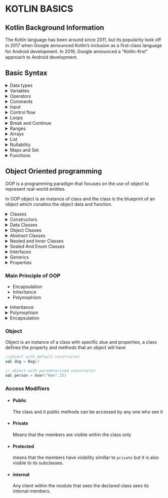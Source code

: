 # KOTLIN BASICS

## Kotlin Background Information
The Kotlin language has been around since 2011, but its popularity took off in 2017 when Google announced Kotlin’s inclusion as a ﬁrst-class language for Android development. In 2019, Google announced a "Kotlin-ﬁrst" approach to Android development.

## Basic Syntax

<details>
<summary>Data types</summary>
Integer: `int` indicates a whole number.

Float: `float` indicates a number with a decimal point.

Double: `double` indicates a number with a decimal point.

Character: `char` indicates a single character.

Boolean: `boolean` indicates a true or false value.

String: `String` indicates a sequence of characters.

`\n` is used to indicate a new line.
</details>

<details>
<summary>Variables</summary>
Variables is a named memory location in kotlin a variable is declared using the `var` keyword or `val`.

```kotlin
var variableName: dataType = value
```

```kotlin
var num: Int = 1
```
Declared a variable called `num` with a value of `1`.
Using it in code:

```kotlin
println(num)
```
You can also declare variables with the val keyword. The difference is that the value of a variable can't be changed.

```kotlin
val num: Int = 1
```
If a variable must be changeable than declare it with the var keyword. Otherwise declare it with the val keyword.

**Type inference**

Kotlin will automatically infer the type of a variable.

```kotlin
var num = 1
```
</details>


<details>
<summary>Operators</summary>
Operators are used to perform actions on variables.

```kotlin
num = num + 1
```
**Assignment operator:**

 `=`

```kotlin
num = num + 1
```
**arithmentic operators:**

 `+`, `-`, `*`, `/`, `%`.

```kotlin
num += 1
```
**increment and decrement operators:** 

`++`, `--`.

**Comparison operators**
```kotlin
num == 1
```
Kotlin also supports comparison operators also called boolean operator: `==`, `!=`, `<`, `<=`, `>`, `>=`.

**Logical operators**

`&&`, `||`

</details>

<details>
<summary>Comments</summary>
Comments are used to explain code.

```kotlin
// This is a comment
```

This is also a comment.

```kotlin
/*
This is also a comment
*/
```
</details>

<details>
<summary>Input</summary>
Input is used to get user input. The `readLine()` function block any action until input is given by the user

```kotlin
var input = readLine()
```
Returns the input as a string to convert to an integer:

```kotlin
var input = readLine()?.toInt()
```
</details>

<details>
<summary>Control flow</summary>

**if expression**

Is a control condition that only allows the action to be performed if the condition is true. Executes once
```kotlin
 if (2 > 1) {
   println("Yes, 2 is greater than 1.")
 } 
```

**If-else**

This is an extended `if-expression` that provides a code which should be run when the expression is false. Exceutes twice

```kotlin
val animal = "Fox"
if (animal == "Cat" || animal == "Dog") {
  println("Animal is a house pet.")
} else {
println("Animal is not a house pet.")
}


val a = 5
val b = 10
val min = if (a < b) a else b
val max = if (a > b) a else b
```

**else-if condition**

Executes more that twice

```kotlin
val hourOfDay = 12
val timeOfDay = if (hourOfDay < 6) {
"Early morning"
} else if (hourOfDay < 12) {
"Morning"
} else if (hourOfDay < 17) {
"Afternoon"
} else if (hourOfDay < 20) {
"Evening"
} else if (hourOfDay < 24) {
"Late evening"
} else {
"INVALID HOUR!"
}
println(timeOfDay)
```

>>Note: If we have only one line of code we can omit the curly braces`{}`

**When expression**
When expression execute a code depending on the constant or variable
```kotlin
val number = 10
when (number) {
 0 -> println("Zero")
 1 -> println("One")
 else -> println("Non-zero")
}

val string = "Dog"
when (string) {
"Cat", "Dog" -> println("Animal is a house pet.")
else -> println("Animal is not a house pet.")
}

val numberName = when (number) {
2 -> "two"
4 -> "four"
6 -> "six"
8 -> "eight"
10 -> "ten"
else -> {
println("Unknown number")
"Unknown"
}
}
println(numberName)

// advance when expression
val hourOfDay = 12
val timeOfDay: String
timeOfDay = when (hourOfDay) {
0, 1, 2, 3, 4, 5 -> "Early morning"
6, 7, 8, 9, 10, 11 -> "Morning"
12, 13, 14, 15, 16 -> "Afternoon"
17, 18, 19 -> "Evening"
20, 21, 22, 23 -> "Late evening"
else -> "INVALID HOUR!"
}
println(timeOfDay)


// when expression with ranges
timeOfDay = when (hourOfDay) {
in 0..5 -> "Early morning"
in 6..11 -> "Morning"
in 12..16 -> "Afternoon"
in 17..19 -> "Evening"
in 20..23 -> "Late evening"
else -> "INVALID HOUR!"
}
```
</details>


<details>
<summary>Loops</summary>

**while loop**

A while loop repeats a block of code while a condition
is true..

```kotlin
var sum = 1
while (sum < 1000) {
sum = sum + (sum + 1)
print(sum)
}
```
*Output:* 1 3 7 15 31 63 127 255 511

**do-while**

In do-while condition is evaluated at the end of the loop rather than at the beginning.

```kotlin
sum = 1
do {
sum = sum + (sum + 1)
} while (sum < 1000)
```

**for-loop**

A for-loop is used to run a code for a certain number of time

```kotlin
 val count = 10
 var sum = 0
 for (i in 1..count) {
   sum += i
 }
```

 **Repeat-loop**

 Repeat-loop gives the capability of repeating the loop for a given time

 ```kotlin
     sum = 1
     var lastSum = 0
     repeat(10) {
     val temp = sum
     sum += lastSum
      lastSum = temp
    }
 ```

  **Steps in loops**
  
  The code below jumps two steps then execute the sum.
  ```kotlin
     var sum = 0
     for (i in 1..9 step 2) {
      sum = sum+i
    }
  ```

  You can even count down in a for loop using downTo.
  ```kotlin
    for (i in 30 downTo 1 step 2) {
        print(i)
    }
  ```

  **forEach-loop**

  ```kotlin
   val nums = arrayOf(1, 2, 3, 4, 5,6,7,8,9,10)
    nums.forEach { num ->
        if(num%2 ==0){
            print(num)
        }
    }
  ```

</details>

<details>
<summary>Break and Continue</summary>
Break is used to exit a loop. Continue is used to skip the current iteration of a loop.

```kotlin
var num = 1
while (num <= 10) {
    if (num == 5) {
        break
    }
    println(num)
    num++
}
```
*Output:* 1 2 3 4
</details>

<details>
<summary>Ranges</summary>
Kotlin allows you to easily create ranges of values using the following syntax:

```kotlin
for (i in 1..10) {
    println(i)
}
```
You can also create ranges of characters:

```kotlin
for (c in 'a'..'z') {
    println(c)
}
```

You can check if a number is present in a value using in:

```kotlin
var num = 5
if (num in 1..10) {
    println("num is in the range")
}
```

To iterate a number which does not include it's end element, use until:

```kotlin
for (i in 1 until 10) {
    println(i)
}
```
</details>

<details>
<summary>Arrays </summary>
An array is an ordered collection of values of the same type with the elements `zero-indexed`
An array is declared with the `arrayOf` function.

```kotlin
var nums = arrayOf(1, 2, 3, 4, 5)
```
To output the second element in the array:

```kotlin 
println(nums[1])
```
You can also change the value of an element in the array:

```kotlin
nums[1] = 10
```
**Array of primitive type**

```kotlin
    val oddNumbers = intArrayOf(1, 3, 5, 7)
```
The various functions to create a primitive array
`IntArray()` ,`DoubleArray()` , `FloatArray()` etc.

```kotlin
    val zeros = DoubleArray(4) // 0.0, 0.0, 0.0, 0.0
    val arr = IntArray(3) { 22 } // 22, 22, 22
```

**Converting Array**

```kotlin
  val otherOddNumbers = arrayOf(1, 3, 5, 7).toIntArray()
```

>>Note: We can iterate over array using the for-loop or forEach loop. 
</details>


<details>
<summary>List</summary>
a list is a similar type to array conceptually.

```kotlin
// creating a list
val innerPlanets = listOf("Mercury", "Venus", "Earth", "Mars")

//creating an array list
val innerPlanetsArrayList =
arrayListOf("Mercury", "Venus", "Earth", "Mars")

// creating an empty list
val subscribers: List<String> = listOf()
val subscribers = listOf<String>()
```

**Mutable List**
This is a type of list that can be altered

```kotlin
// creating a mutable list
val outerPlanets =
mutableListOf("Jupiter", "Saturn", "Uranus", "Neptune")

//creating an empty list
val exoPlanets = mutableListOf<String>()

// accessing element in mutable list
val players = mutableListOf("Alice", "Bob", "Cindy", "Dan")

print(players.isEmpty()) // > false

if (players.size < 2) {
println("We need at least two players!")
} else {
println("Let's start!")
} // > Let's start!

//returning the first element of the list
println(players.first()) // Alice

// return the last element
println(players.last()) // Dan

//using Indexes
println(players[0]) // Alice
print(players.get(1)) // Bob

//using range to slice
print(players.slice(1..2)) //Bob,Cindy

//Modify list
players.add("Breanna")
players += "Nelly"
println(players.joinToString())

// insert element at a specific index
players.add(5,"John")

// to remove element
players.remove("Bob")  // returns a boolean

// remove element with index
players.removeAt(2) // Cindy

// updating a list
players[4] = "Franklin"

```
</details>

<details>
<summary>Nullability</summary>

Nullables are Kotlin’s solution to the problem of representing both a
value and the absence of a value. A nullable is allowed to hold either a
value or null.

a `?` is used to show that the variable can be null or hold a value

```kotlin
// Declearing a variable nullable
var errorCode: Int?
```
**Null-assertion operator (!!)**

Is an operator used to remove the nullable from a variable

```kotlin
var currentAge:Int? = 22
var afterBirthday:Int = currentAge!!+1

println("Age after birthday is $afterBirthday") // 23

var age = null
println("After birthday age is ${age+1}") //returns KotlinNullPointerException

//To avoid exception do smartcast
if(age != null){
    println("After birthday age is ${age+1}")
} else{
    println("No value is set")
}
```

**Safe call(?.)**

This give the capability to perform action on a nullable variable e.g accessing the length.

```kotlin
val className:Int? = "Grade 7"
val classLength = className?.length?.plus(5)

// another way to smart cast is by using the let() function
className?.let {
classLength = className.length
}
```

**Elvis operator (?:)**

Elvis operator is used when you want to get a value out of the nullable no matter what and in the case of null, you’ll use a default value.

```kotlin
    var num:Int? = null
    var numMustHaveValue:Int?  = num ?:0
```


</details>

<details>
<summary>Maps and Set</summary>
</details>

<details>
<summary>Functions</summary>
Functions are used to perform actions.
Functions are defined using the `fun` keyword.
After we have defined a function we call it in the code.

```kotlin
fun functionName(parameter: dataType) {
    // function body
}
```
**Function parameter**

parameter provide input to our functions.

```kotlin
fun functionName(parameter: dataType) {
    // function body
}

fun printMultipleOfFive(value: Int) {
println("$value * 5 = ${value * 5}")
}
printMultipleOfFive(10)
```
To call the function we use the function name followed by the arguments.

```kotlin
functionName(argument)
```
We can provide multiple arguments to a function.

```kotlin
fun functionName(parameter1: dataType, parameter2: dataType) {
    // function body
}

fun printMultipleOf(multiplier: Int, andValue: Int) {
println("$multiplier * $andValue = ${multiplier * andValue}")
}
printMultipleOf(4, 2)
```

**Parameter named arguments**

```kotlin
   printMultipleOf(multiplier = 4, andValue = 2)
```

**Parameter default values**

```kotlin
fun printMultipleOf(multiplier: Int, value: Int = 1) {
println("$multiplier * $value = ${multiplier * value}")
}
printMultipleOf(4)
printMultipleOf(4,7)
```

**Function return values**

Functions can return values using the `return` keyword.

```kotlin
fun sum(a: Int, b: Int): Int {
    return a + b
}

//inline function
fun multiplyInferred(number: Int, multiplier: Int) = number * multiplie
```

**Parameter as Value**

Function parameters are constants by default, which means they can’t be modiﬁed.

```kotlin
fun incrementAndPrint(value: Int) {
value += 1
print(value)
}

// Correct way to do it 
fun incrementAndPrint(value: Int): Int {
 val newValue = value + 1
 println(newValue)
 return newValue
}
```
>>Output Val cannot be reassigned.

**Function Overloading**

Function overloading is having more than one function name with different implementation but same name

```kotlin
fun getValue(value: Int): Int {
return value + 1
}
fun getValue(value: String): String {
return "The value is $value"
}
```
Function overloading is achived through
- A different number of parameters.
- Different parameter types.

**Function as a variable**

Functions in Kotlin are simply another data type. You can assign them to variables and constants

To assign a function to a variable used the `method reference operator (::)`

```kotlin
// function
fun add(a: Int, b: Int): Int {
return a + b
}

// assigning function to a variable
var sumFunction = ::add()

// using the variable
sumFunction(2,7)
```

**Lambda Functions / Anonymous Function**

Anonymous functions are used to create a function without a name. They are just assigned variable which is passed around like any value.

```kotlin  
//declare
val sum: (Int, Int) -> Int

//assign
 sum = { x, y -> x + y }

 declare and assign
 val sum:(Int,Int) -> Int = { x, y -> x + y }

```
`it` is used for a lambda with only one parmeter.

```kotlin
val double = {
    a:Int -> 2*it
}

val square = {
    a:Int -> it*it
}
```


**High-order functions**

A higher order function is a function that takes a function as an argument.

```kotlin
fun apply(x:Int, action: (Int) -> Int): Int {
    return action(x)
}
```
`filter()` function of an array takes a boolean function and returns the elements that satisfy the condition.

```kotlin
val nums = arrayOf(1, 2, 3, 4, 5)
val evenNums = nums.filter { it % 2 == 0 }
println(evenNums)
```

</details>


## Object Oriented programming

OOP is a programming paradigm that focuses on the use of object to represent real-world enitites.

In OOP object is an instance of class and the class is the blueprint of an object which conatins the object data and function.

<details>
<summary>Classes</summary>
Class is a blueprint or template for creating an object, it defines the properties and methods the object will have.

Class is said to be a `Reference type`. This means a variable of a class type does not store an actual instance, but a reference to a location in memory that stores the instance.

When we have our class defined, we can create objects from it.

```kotlin
// class with a default constructor
class Dog {
    var name = ""
    var breed = ""
    fun bark() {
        println("Woof")
    }
}

// class with a constructor
class Dog(val name:String, val breead:String){
    fun bark() {
        println("Woof")
    }
}
```
</details>

<details>
<summary>Constructors</summary>
Constructors are used to initialize the values of the properties of a class.

```kotlin
// primary constructor
class User(var name: String, var age: Int) {
    init {
        println("User created: $name, $age")
    }
}

// you can also used key word constructor
class User constructor(var name: String, var age: Int) {
    init {
        println("User created: $name, $age")
    }
}
```

Now when creating a new object from the class, we can provide the values for the properties.

```kotlin
val user = User("John", 30)
println(user.name)
```

Kotlin allows you to create multiple constructors using the `constructor` keyword.

```kotlin
// creating secondary constructor. 
class User{
    constructor(name: String) {
        println("User created: $name")
    }
    constructor(name: String, age: Int) {
        println("User created: $name, $age")
    }
}
```
Our user has two constructors
</details>

<details>
<summary>Data Classes</summary>
This is a class that gives the capability of comparing two different objects of class, printing and even creating a copy of.

Most time data class are used to create the `DTO` or `POJO` classes

How to create a data class we use the key word `data` 

```kotlin
   data class StudentData(
     var ﬁrstName: String,
     var lastName: String,
     var id: Int
)

// creating different instances

val mercy = StudentData("Mercy", "Curie", id = 1)
val grace = StudentData("Grace", "Nelly", id = 2)

// create a copy of
val mercyCopy = mercy.copy()

// print a class
println(grace) ---> StudentData("Grace", "Nelly", id = 2)

// do comparison
println(mercy == grace)  ---> False
println(mercy == mercyCopy) ---> True
```

**Destructuring declarations**
Give the capabilty of extracting a data within a data class

```kotlin
val (ﬁrstName, lastName, id) = grace
 println(ﬁrstName) // > Grace
 println(lastName) // > Nelly
 println(id)
```
</details>

<details>
<summary>Object Classes</summary>
object is used to denote a custom type that can only have
a single instance.

The `object` keyword lets you easily implement a common
pattern in software development: The singleton pattern. 

It lets you deﬁne a type that only has a single instance — a named object.

`companion object` is used to create static members within your class.

**Singletons**

Singleton is used when you want to restrict a class to have a single instance during any given run of an application.

```kotlin
// creating an object class with several functions 
object StudentRegistry {
    val allStudents = mutableListOf<Student>()
    fun addStudent(student: Student) {
        allStudents.add(student)
    }
    fun removeStudent(student: Student) {
        allStudents.remove(student)
    }
    fun listAllStudents() {
        allStudents.forEach {
        println(it.fullName)
    }
  }
}

// use object to provide a namespace for constants that need to be referenced from multiple places in your app

object Constants{
    const val BASE_URL ="https......"
    const val LOGIN_ENDPOINT = "login"
}
```

**Anonymous Object**

Anonymous classes are used in Java to override the behavior of existing classes without the need to subclass, and also to implement interfaces without deﬁning a concrete class

How to create an anonymous class

```kotlin
interface Counts {
  fun studentCount(): Int
  fun scientistCount(): Int
}

val counter = object : Counts {
   override fun studentCount(): Int {
      return StudentRegistry.allStudents.size
   }
   override fun scientistCount(): Int {
      return ScientistRepository.allScientists.size
   }
}
println(counter.studentCount()) // > 3
println(counter.scientistCount()) // > 3
```

</details>

<details>
<summary>Abstract Classes</summary>

Abstract class are class that can be inherited but not instantiated.

```kotlin
abstract class Mammal(val birthDate: String) {
        abstract fun consumeFood()
}

class Human(birthDate: String): Mammal(birthDate) {
    override fun consumeFood() {
        // TODO()
    }
    fun createBirthCertiﬁcate() {
        //TODO()
    }
}
```
</details>

<details>
<summary>Nested and Inner Classes</summary>
Inner class or nested classes is when a class in defined within the scope of another class.

`inner` is used to define a nested class it enables the class to have access to other members. 

```kotlin
class Car(val carName: String) {
  inner class Engine(val engineName: String) {
    override fun toString(): String {
r       return "$engineName engine in a $carName"
    }
 }
}

val mazda = Car("mazda")
val mazdaEngine = mazda.Engine("rotary")
println(mazdaEngine) // > rotary engine in a mazda
```

</details>

<details>
<summary>Sealed And Enum Classes</summary>

**Sealed Classes**

Sealed classes are useful when you want to make sure that the values of a given data can only come from a particular limited set of subtypes

**Key point to Note on Sealed class**

- Sealed class are `abstract` it means it cannot instantiated directly,only one of the declared subclass.
- Sealed class can have abstract members which must be implemented by all the subclass of a sealed class.
- Unlike enum classes, where each case is a single instance of the class, you can have multiple instances of a subclass of a sealed class.
- You can’t make direct subclasses of a sealed class outside of the ﬁle where it’s declared, and the constructors of sealed classes are always private.
- 

```kotlin
// creating a sealed class
sealed class Shape {
    class Circle(val radius: Int): Shape()
    class Square(val sideLength: Int): Shape()
    class Rectangel(val sideLength: Int): Shape()

    // to print the shape name
    val name:String
    get() = when(this){
        is Circle -> "Circular"
        is Square -> "Square"
        is Rectangel -> "Rectangular"
    }
}


// creating sealed class with abstract member
sealed class Shape {
    abstarct val valueInFloat:Float
    var size:Float = 2.8f
    class Circle(val radius: Int): Shape(){
        override val valueInFloat = 7.0f
    }
    class Square(val sideLength: Int): Shape(){
        override val valueInFloat = 8.0f
    }
    class Rectangel(val sideLength: Int): Shape(){
        override val valueInFloat = 9.0f
    }

    fun totalSizeInFloat():Float{
        return size * valueInFloat
    }

}

// should be done within the main function

// creating instance of sealed subclass.
val circle1 = Shape.Circle(4)
val circle2 = Shape.Circle(2)
val square1 = Shape.Square(4)
val square2 = Shape.Square(2)

// printing the shape name using the class instance
println("The shape name is ${circle1.name}")

// using class instant to change the size value
circle1.size = 2.5f

//print the shape total value
println("The shape total size is ${circle1.totalSizeInFloat()}")
```
**Enum Classes**

In programming language `enum` is used to indicate that something has number of possible values.

In kotlin enum is created by creating an enum class.

```kotlin
// creating enum class
enum class DaysOfWeek{
    Sunday,
    Monday,
    Tuesday,
    Wednesday,
    Thursday,
    Friday,
    Saturday
}

// within the main function
    for (day in DaysOfWeek.values()) {
        println("Day ${day.ordinal}: ${day.name}")
    }

    //value() --> companion function within the enum class which give access to list of delared cases in the class

    // ordinal --> give the index of the declared cases
    // name --> give the name of the declared cases



    // getting the value at a specified index
    val dayIndex = 0
    val dayAtIndex = DaysOfWeek.values()[dayIndex]
    println("Day at $dayIndex is $dayAtIndex")

    // getting the index of specified value
    val tuesday = DaysOfWeek.valueOf("Tuesday")
    println("Tuesday is day ${tuesday.ordinal}")

```

**Enum class properties and functions**

```kotlin
enum class DaysOfWeeK(val isWeekend:Boolean = false){
    Monday,
    Tuesday,
    Wednesday,
    Thursday,
    Friday,
    Saturday(true),
    Sunday(true);
}

 for (day in DaysOfWeek.values()) {
       println("Day ${day.ordinal}: ${day.name}, is weekend: ${day.isWeekend}")
}
```
enum classes have companion object to do task or things that don't depend on a specife instance of class.

```kotlin
companion object{
    fun today() : DaysOfWeek{
    // using calender instance to get current day of week
    val calendarDayOfWeek = Calendar.getInstance().get(Calendar.DAY_OF_WEEK)

    // subtracting 2: 1 to account for the indexing change, and 1 to account for the difference of the ﬁrst day of the week.
    var adjustedDay = calendarDayOfWeek - 2

    val days = DayOfTheWeek.values()
    if (adjustedDay < 0) {
        adjustedDay += days.count()
    }
    val today = days.ﬁrst { it.ordinal == adjustedDay }
    return today
  }
}

// enum with when
    when (today) {
        DaysOfWeek.Monday -> println("I don't care if $today's blue")
        DaysOfWeek.Tuesday -> println("$today's gray")
        DaysOfWeek.Wednesday -> println("And $today, too")
        DaysOfWeek.Thursday -> println("$today, I don't care 'bout you")
        DaysOfWeek.Friday -> println("It's $today, I'm in love")
        DaysOfWeek.Saturday -> println("$today, Wait...")
        DaysOfWeek.Sunday -> println("$today always comes too late")
        else -> println("I don't feel like singing")
    }
```


</details>

<details>
<summary>Interfaces</summary>

Interfaces are a way of defining a set of methods that a class can implement in order to provide a specific set of behaviour.

```kotlin
interface Animals{
    fun sounds()
    fun names()
    fun breed()
}
```

</details>

<details>
<summary>Generics</summary>
Centralizing code to save time and prevent bug is a big issue in programming language.You need to create one place where all changes are done and can also only be broken at one place.

A helpfull feature in kotlin to this is `generics`. 

The general concept of generic programming is that you don’t necessarily need to know exactly what type an object is or even the type of other object it is associated with.

```kotlin
// creating a generic function

/*
 a function that takes array of any type and element of any type simillar to array type and finds the element 
*/
    fun <T> findElement(
    array: Array<T>,
    element: T,
    foundElement: (index: Int, element: T?) -> Unit
){
    for(i in array.indices){
        if(array[i] == element){
            foundElement(i,array[i])
            return
        }
    }
    foundElement(-1,null)
    return
}

// creating a generic class
class ArrayUtil<T>(private val array:Array<T>) {
    fun findElement(element:T, foundElement:(index:Int, element:T?) ->Unit){
        for(i in array.indices){
            if(array[i] == element){
                foundElement(i,array[i])
                return
            }
        }
        foundElement(-1,null)
        return
    }
}

```


</details>

<details>
<summary>Properties</summary>
These are the variable defined within a class and describes the characteristics of an object.
These properties are accessed and manipulated using the (.) operator.

***Constructor properties it can have default values***

```kotlin
class Contact(
    var fullName: String,
    val emailAddress: String,
    var type: String = "Friend" // has a default value
)
```
***Property initializers***

Give the capabilty to initialize a property outside a primary constrator using the values passed in the constuctor.

```kotlin
class Person(val ﬁrstName: String, val lastName: String) {
    val fullName = "$ﬁrstName $lastName" // property intialized.
}
```
***Custom accessors***

The ability to define your custom get and set methods

```kotlin
class TV(var height: Double, var width: Double) {
  val diagonal: Int
    get() {
    val result = Math.sqrt(height * height + width * width)
    return result.roundToInt()
    }
    set(value) {
    val ratioWidth = 16.0
    val ratioHeight = 9.0
    val ratioDiagonal = Math.sqrt(
    ratioWidth * ratioWidth + ratioHeight * ratioHeight
    )
    height = value.toDouble() * ratioHeight / ratioDiagonal
    width = height * ratioWidth / ratioHeight
    }
}


val tv = TV(height = 53.93, width = 95.87)
val size = tv.diagonal // calls the get method.
tv.diagonal = 55 // set method
```

***Delegated properties***

Delegated properties, are indicated with the use of the `by` keyword.

    - lazy property
    - observable property

***Extension property***

Extension properties allow you to add properties to a class outside of
the class deﬁnition, for example, if you’re using a class from a library.

```kotlin
// creates an extension property named diameter on the Circle class
    val Circle.diameter: Double
        get() = 2.0 * radius
```

***lateinit***

lateinit can be used to defer setting the value of a property reference until after the instance is created.
</details>



### Main Principle of OOP
- Encapsulation
- Inheritance
- Polymophism

<details>
<summary>Inheritance</summary>

Inheritance is when a class is derived from another class, the child class inherits all the public and protected properties and methods of a parent class

`:` is used to show inheritance
The keyword `open` is used to create an inheritable class

```kotlin
// super/base class
open class Person(var ﬁrstName: String, var lastName: String) {
fun fullName() = "$ﬁrstName $lastName"
}

// sub/derived class that inherits the base class
class Student(ﬁrstName: String,lastName: String,
  var grades: MutableList<Grade> = mutableListOf<Grade>()
) : Person(ﬁrstName, lastName) {
open fun recordGrade(grade: Grade) {
grades.add(grade)
 }
}
```
### Rules for subclassing
- A Kotlin class can inherit from only one other class, a concept known as single inheritance.
- A Kotlin class can only inherit from a class that is open.
- There’s no limit to the depth of subclassing, meaning you can
subclass from a class that is also a subclass, like below (and ﬁrst
redeﬁning Student with open)

a chain of class is called `class hierarchy`

```kotlin
open class Student(ﬁrstName: String,lastName: String,
var grades: MutableList<Grade> = mutableListOf<Grade>()
) : Person(ﬁrstName, lastName) {
open fun recordGrade(grade: Grade) {grades.add(grade)}
}
open class BandMember(ﬁrstName: String,lastName: String) : Student(ﬁrstName, lastName) {open val minimumPracticeTime: Int
get() { return 2 }
}
class OboePlayer(ﬁrstName: String,lastName: String):BandMember(ﬁrstName, lastName) {
// This is an example of an override, will be covered soon.
override val minimumPracticeTime: Int =
super.minimumPracticeTime * 2
}
```
</details>

<details>
<summary>Polymophism</summary>
`Poly` means many `moph` means form so polymophism is the ability to take many form.

- method overriding
- method overloading
</details>

<details>
<summary>Encapsulation</summary>
Encapsulation is information hiding. In oop information can be hidden using :-
 
 - Access Modifiers
 - Creating interfaces
</details>


### Object
Object is an instance of a class with specific alue and properties, a class defines the property and methods that an object will have

```kotlin
//object with default constructor
val dog = Dog()

// object with parameterised constractor
val person = User("Ken",15)
```

### Access Modifiers
- #### Public
    The class and it public methods can be accessed by any one who see it
- #### Private
    Means that the members are visible within the class only
- #### Protected       
    means that the members have visibility simillar to `private` but it is also visible to its subclasses.
- #### internal
    Any client within the module that sees the declared class sees its internal members.




